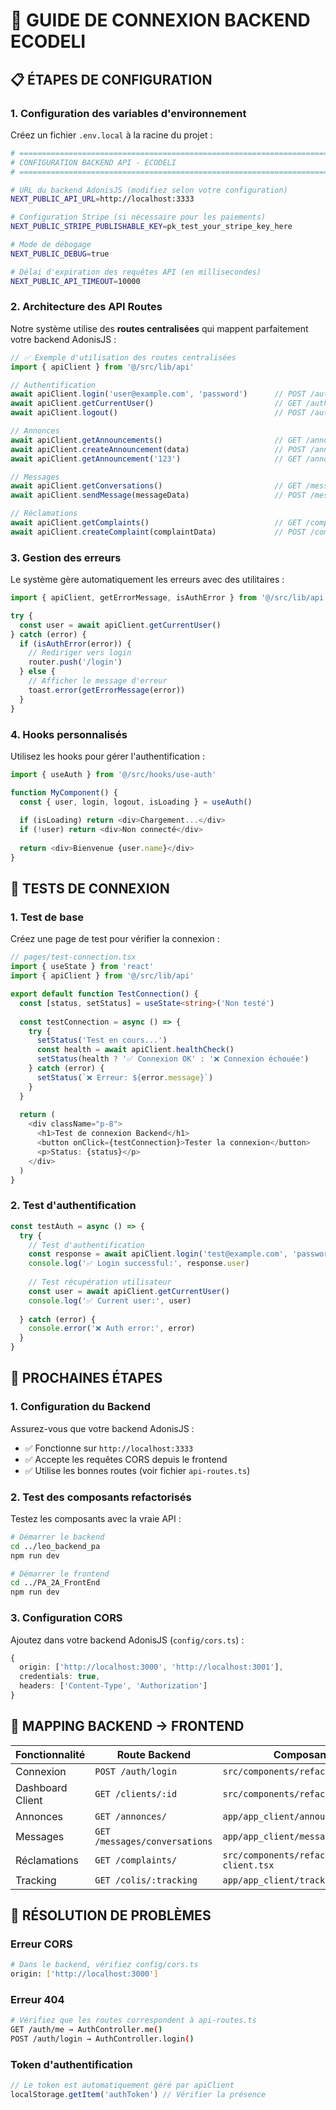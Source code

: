 # 🔗 **GUIDE DE CONNEXION BACKEND ECODELI**

## 📋 **ÉTAPES DE CONFIGURATION**

### **1. Configuration des variables d'environnement**

Créez un fichier `.env.local` à la racine du projet :

```bash
# =============================================================================
# CONFIGURATION BACKEND API - ECODELI
# =============================================================================

# URL du backend AdonisJS (modifiez selon votre configuration)
NEXT_PUBLIC_API_URL=http://localhost:3333

# Configuration Stripe (si nécessaire pour les paiements)
NEXT_PUBLIC_STRIPE_PUBLISHABLE_KEY=pk_test_your_stripe_key_here

# Mode de débogage
NEXT_PUBLIC_DEBUG=true

# Délai d'expiration des requêtes API (en millisecondes)
NEXT_PUBLIC_API_TIMEOUT=10000
```

### **2. Architecture des API Routes**

Notre système utilise des **routes centralisées** qui mappent parfaitement votre backend AdonisJS :

```typescript
// ✅ Exemple d'utilisation des routes centralisées
import { apiClient } from '@/src/lib/api'

// Authentification
await apiClient.login('user@example.com', 'password')      // POST /auth/login
await apiClient.getCurrentUser()                           // GET /auth/me
await apiClient.logout()                                   // POST /auth/logout

// Annonces
await apiClient.getAnnouncements()                         // GET /annonces/
await apiClient.createAnnouncement(data)                   // POST /annonces/create
await apiClient.getAnnouncement('123')                     // GET /annonces/123

// Messages
await apiClient.getConversations()                         // GET /messages/conversations
await apiClient.sendMessage(messageData)                   // POST /messages/

// Réclamations
await apiClient.getComplaints()                            // GET /complaints/
await apiClient.createComplaint(complaintData)             // POST /complaints/
```

### **3. Gestion des erreurs**

Le système gère automatiquement les erreurs avec des utilitaires :

```typescript
import { apiClient, getErrorMessage, isAuthError } from '@/src/lib/api'

try {
  const user = await apiClient.getCurrentUser()
} catch (error) {
  if (isAuthError(error)) {
    // Rediriger vers login
    router.push('/login')
  } else {
    // Afficher le message d'erreur
    toast.error(getErrorMessage(error))
  }
}
```

### **4. Hooks personnalisés**

Utilisez les hooks pour gérer l'authentification :

```typescript
import { useAuth } from '@/src/hooks/use-auth'

function MyComponent() {
  const { user, login, logout, isLoading } = useAuth()
  
  if (isLoading) return <div>Chargement...</div>
  if (!user) return <div>Non connecté</div>
  
  return <div>Bienvenue {user.name}</div>
}
```

## 🧪 **TESTS DE CONNEXION**

### **1. Test de base**

Créez une page de test pour vérifier la connexion :

```typescript
// pages/test-connection.tsx
import { useState } from 'react'
import { apiClient } from '@/src/lib/api'

export default function TestConnection() {
  const [status, setStatus] = useState<string>('Non testé')
  
  const testConnection = async () => {
    try {
      setStatus('Test en cours...')
      const health = await apiClient.healthCheck()
      setStatus(health ? '✅ Connexion OK' : '❌ Connexion échouée')
    } catch (error) {
      setStatus(`❌ Erreur: ${error.message}`)
    }
  }
  
  return (
    <div className="p-8">
      <h1>Test de connexion Backend</h1>
      <button onClick={testConnection}>Tester la connexion</button>
      <p>Status: {status}</p>
    </div>
  )
}
```

### **2. Test d'authentification**

```typescript
const testAuth = async () => {
  try {
    // Test d'authentification
    const response = await apiClient.login('test@example.com', 'password')
    console.log('✅ Login successful:', response.user)
    
    // Test récupération utilisateur
    const user = await apiClient.getCurrentUser()
    console.log('✅ Current user:', user)
    
  } catch (error) {
    console.error('❌ Auth error:', error)
  }
}
```

## 🚀 **PROCHAINES ÉTAPES**

### **1. Configuration du Backend**

Assurez-vous que votre backend AdonisJS :
- ✅ Fonctionne sur `http://localhost:3333`
- ✅ Accepte les requêtes CORS depuis le frontend
- ✅ Utilise les bonnes routes (voir fichier `api-routes.ts`)

### **2. Test des composants refactorisés**

Testez les composants avec la vraie API :

```bash
# Démarrer le backend
cd ../leo_backend_pa
npm run dev

# Démarrer le frontend
cd ../PA_2A_FrontEnd
npm run dev
```

### **3. Configuration CORS**

Ajoutez dans votre backend AdonisJS (`config/cors.ts`) :

```typescript
{
  origin: ['http://localhost:3000', 'http://localhost:3001'],
  credentials: true,
  headers: ['Content-Type', 'Authorization']
}
```

## 🎯 **MAPPING BACKEND → FRONTEND**

| **Fonctionnalité** | **Route Backend** | **Composant Frontend** |
|-------------------|------------------|----------------------|
| Connexion | `POST /auth/login` | `src/components/refactored/auth/login.tsx` |
| Dashboard Client | `GET /clients/:id` | `src/components/refactored/app-client.tsx` |
| Annonces | `GET /annonces/` | `app/app_client/announcements/page.tsx` |
| Messages | `GET /messages/conversations` | `app/app_client/messages/page.tsx` |
| Réclamations | `GET /complaints/` | `src/components/refactored/complaint-client.tsx` |
| Tracking | `GET /colis/:tracking` | `app/app_client/tracking/[id]/page.tsx` |

## 🔧 **RÉSOLUTION DE PROBLÈMES**

### **Erreur CORS**
```bash
# Dans le backend, vérifiez config/cors.ts
origin: ['http://localhost:3000']
```

### **Erreur 404**
```bash
# Vérifiez que les routes correspondent à api-routes.ts
GET /auth/me → AuthController.me()
POST /auth/login → AuthController.login()
```

### **Token d'authentification**
```typescript
// Le token est automatiquement géré par apiClient
localStorage.getItem('authToken') // Vérifier la présence
``` 
